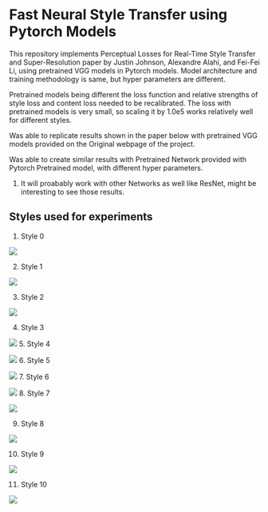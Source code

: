 # Fast Neural Style Transfer using Pytorch Models

This repository implements Perceptual Losses for Real-Time Style Transfer and Super-Resolution paper by Justin Johnson, Alexandre Alahi, and Fei-Fei Li, using pretrained VGG models in Pytorch models. Model architecture and training methodology is same, but hyper parameters are different. 

Pretrained models being different the loss function and relative strengths of style loss and content loss needed to be recalibrated. The loss with pretrained models is very small, so scaling it by 1.0e5 works relatively well for different styles.

Was able to replicate results shown in the paper below with pretrained VGG models provided on the Original webpage of the project.

Was able to create similar results with Pretrained Network provided with Pytorch Pretrained model, with different hyper parameters.

1. It will proabably work with other Networks as well like ResNet, might be interesting to see those results.

## Styles used for experiments

1. Style 0

![](styles/starry_night.jpg)

2. Style 1

![](styles/the_scream.jpg)

3. Style 2

![](styles/udnie.jpg)

4. Style 3

![](styles/wave.jpg)
5. Style 4

![](styles/mosiac.jpg)
6. Style 5

![](styles/la_muse.jpg)
7. Style 6

![](styles/candy.jpg)
8. Style 7

![](styles/composition_vii.jpg)

9. Style 8

![](styles/SampleStyle-2.jpg)

10. Style 9

![](styles/SampleStyle-1.jpg)

11. Style 10

![](styles/SampleStyle-4.jpg)


